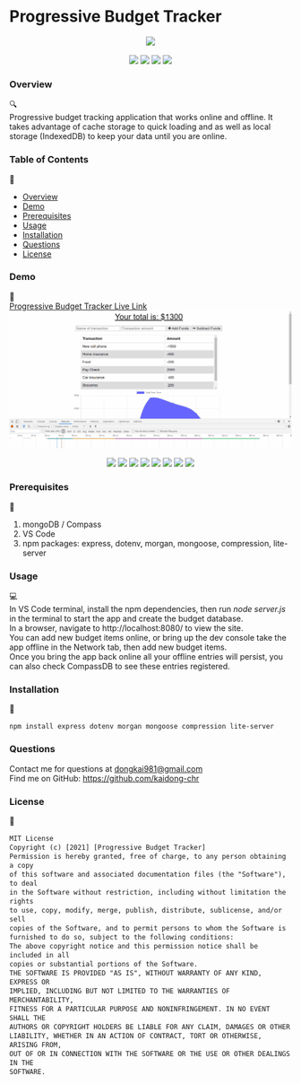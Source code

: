 # Progressive Budget Tracker

<p align="center">
<img src="https://img.shields.io/badge/license-MIT-yellow" />
</p>

<p align="center">
    <img src="https://img.shields.io/github/repo-size/kaidong-chr/HW17_budget_Tracker" />
    <img src="https://img.shields.io/github/languages/top/kaidong-chr/HW17_Workout_Tracker"  />
    <img src="https://img.shields.io/github/issues/kaidong-chr/HW17_Workout_Tracker" />
    <img src="https://img.shields.io/github/last-commit/kaidong-chr/HW17_Workout_Tracker" >
</p>

### Overview
🔍<br />
Progressive budget tracking application that works online and offline. It takes advantage of cache storage to quick loading and as well as local storage (IndexedDB) to keep your data until you are online.

### Table of Contents
📑<br />
- [Overview](#Overview)
- [Demo](#Demo)
- [Prerequisites](#Prerequisites)
- [Usage](#Usage)
- [Installation](#Installation)
- [Questions](#Questions)
- [License](#License)

### Demo
🎥<br /> 
[Progressive Budget Tracker Live Link](https://progressive-budget-tracker-kai.herokuapp.com/)<br />
<img src="public\img\Budget_Tracker.gif" width="1000"><br />
<p align="center">
    <img src="https://img.shields.io/badge/JavaScript-blue" />
    <img src="https://img.shields.io/badge/-node.js-green" />
    <img src="https://img.shields.io/badge/-express-red" />
    <img src="https://img.shields.io/badge/mongoose-light" />
    <img src="https://img.shields.io/badge/morgan-yellow" />
    <img src="https://img.shields.io/badge/compression-gray" />
    <img src="https://img.shields.io/badge/lite server-orange" />
    <img src="https://img.shields.io/badge/dotenv-blue" />
</p>

### Prerequisites 
🔨<br />
  1. mongoDB / Compass
  2. VS Code
  3. npm packages: express, dotenv, morgan, mongoose, compression, lite-server

### Usage
💻<br />
In VS Code terminal, install the npm dependencies, then run <i>node server.js</i> in the terminal to start the app and create the budget database.<br />
In a browser, navigate to http://localhost:8080/ to view the site.<br />
You can add new budget items online, or bring up the dev console take the app offline in the Network tab, then add new budget items.<br />
Once you bring the app back online all your offline entries will persist, you can also check CompassDB to see these entries registered.<br />

### Installation
💾<br />
```
npm install express dotenv morgan mongoose compression lite-server
```

### Questions
  Contact me for questions at dongkai981@gmail.com<br />
  Find me on GitHub: https://github.com/kaidong-chr

### License
📘<br />
```
MIT License
Copyright (c) [2021] [Progressive Budget Tracker]
Permission is hereby granted, free of charge, to any person obtaining a copy
of this software and associated documentation files (the "Software"), to deal
in the Software without restriction, including without limitation the rights
to use, copy, modify, merge, publish, distribute, sublicense, and/or sell
copies of the Software, and to permit persons to whom the Software is
furnished to do so, subject to the following conditions:
The above copyright notice and this permission notice shall be included in all
copies or substantial portions of the Software.
THE SOFTWARE IS PROVIDED "AS IS", WITHOUT WARRANTY OF ANY KIND, EXPRESS OR
IMPLIED, INCLUDING BUT NOT LIMITED TO THE WARRANTIES OF MERCHANTABILITY,
FITNESS FOR A PARTICULAR PURPOSE AND NONINFRINGEMENT. IN NO EVENT SHALL THE
AUTHORS OR COPYRIGHT HOLDERS BE LIABLE FOR ANY CLAIM, DAMAGES OR OTHER
LIABILITY, WHETHER IN AN ACTION OF CONTRACT, TORT OR OTHERWISE, ARISING FROM,
OUT OF OR IN CONNECTION WITH THE SOFTWARE OR THE USE OR OTHER DEALINGS IN THE
SOFTWARE.
```